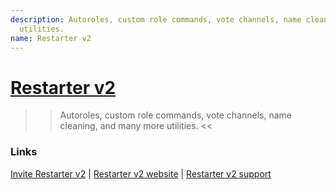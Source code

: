 ```yaml
---
description: Autoroles, custom role commands, vote channels, name cleaning, and many more
  utilities.
name: Restarter v2
---
```


# [Restarter v2](https://botz.mattcowley.co.uk/restarter_v2/)

>> Autoroles, custom role commands, vote channels, name cleaning, and many more utilities. <<

### Links

  [Invite Restarter v2](https://botz.mattcowley.co.uk/restarter_v2/invite) |
  [Restarter v2 website](https://botz.mattcowley.co.uk/restarter_v2/) |
  [Restarter v2 support](https://botz.mattcowley.co.uk/restarter_v2/support)

